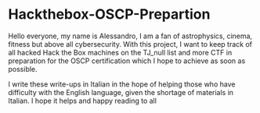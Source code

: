 # Hackthebox-OSCP-Prepartion

Hello everyone, my name is Alessandro, I am a fan of astrophysics, cinema, fitness but above all cybersecurity. 
With this project, I want to keep track of all hacked Hack the Box machines on the TJ_null list and more CTF in preparation for the OSCP certification which I hope to achieve as soon as possible. 

I write these write-ups in Italian in the hope of helping those who have difficulty with the English language, given the shortage of materials in Italian. I hope it helps and happy reading to all

